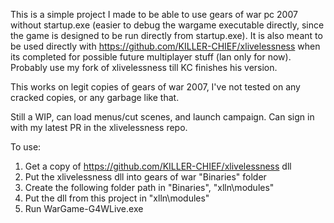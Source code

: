 This is a simple project I made to be able to use gears of war pc 2007 without startup.exe (easier to debug the wargame executable directly, since the game is designed to be run directly from startup.exe). It is also meant to be used directly with https://github.com/KILLER-CHIEF/xlivelessness when its completed for possible future multiplayer stuff (lan only for now). Probably use my fork of xlivelessness till KC finishes his version.

This works on legit copies of gears of war 2007, I've not tested on any cracked copies, or any garbage like that.

Still a WIP, can load menus/cut scenes, and launch campaign. Can sign in with my latest PR in the xlivelessness repo.

To use:

1) Get a copy of https://github.com/KILLER-CHIEF/xlivelessness dll
2) Put the xlivelessness dll into gears of war "Binaries" folder
3) Create the following folder path in "Binaries", "xlln\modules"
4) Put the dll from this project in "xlln\modules"
5) Run WarGame-G4WLive.exe
